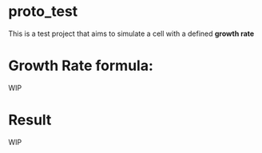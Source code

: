 # proto_test
This is a test project that aims to simulate a cell with a defined **growth rate**
# Growth Rate formula:
WIP
# Result
WIP
